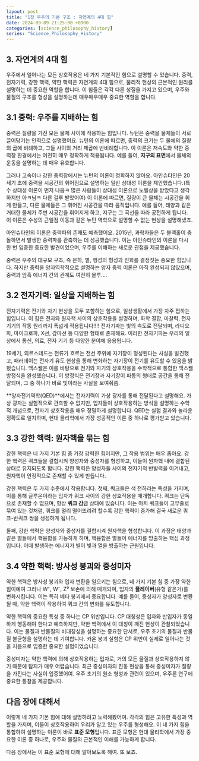 ```yaml
---
layout: post
title: "1장 우주의 기본 구조 : 자연계의 4대 힘"
date: 2024-09-09 21:25:00 +0900
categories: [science_philosophy_history]
series: "Science_Philosophy_History"
---
```


## 3. 자연계의 4대 힘

우주에서 일어나는 모든 상호작용은 네 가지 기본적인 힘으로 설명할 수 있습니다. 
중력, 전자기력, 강한 핵력, 약한 핵력은 자연계의 4대 힘으로, 물리적 현상의 근본적인 원리를 설명하는 데 중요한 역할을 합니다. 이 힘들은 각각 다른 성질을 가지고 있으며, 우주와 물질의 구조를 형성을 설명하는데 매우매우매우 중요한 역할을 합니다.

## 3.1 중력: 우주를 지배하는 힘

중력은 질량을 가진 모든 물체 사이에 작용하는 힘입니다. 뉴턴은 중력을 물체들이 서로 끌어당기는 인력으로 설명했어요. 뉴턴의 이론에 따르면, 중력의 크기는 두 물체의 질량의 곱에 비례하고, 그들 사이의 거리 제곱에 반비례합니다. 이 이론은 저속도와 약한 중력장 환경에서는 여전히 매우 정확하게 적용됩니다. 예를 들어, **지구의 표면**에서 물체의 운동을 설명하는 데 매우 유효합니다.

그러나 고속이나 강한 중력장에서는 뉴턴의 이론이 정확하지 않아요. 아인슈타인은 20세기 초에 중력을 시공간의 휘어짐으로 설명하는 일반 상대성 이론을 제안했습니다.(특수 상대성 이론이 먼저 나옴ㅋ 많은 사람들이 상대성 이론으로 노벨상을 받았다고 생각하지만 아ㅋ님ㅋ 다른 걸루 받았어여) 이 이론에 따르면, 질량이 큰 물체는 시공간을 휘게 만들고, 다른 물체들은 그 휘어진 시공간을 따라 움직입니다. 예를 들어, 태양과 같은 거대한 물체가 주변 시공간을 휘어지게 하고, 지구는 그 곡선을 따라 공전하게 됩니다. 이 이론은 수성의 근일점 이동과 같은 뉴턴 역학으로 설명할 수 없는 현상을 설명해냈죠.

아인슈타인의 이론은 중력파의 존재도 예측했어요. 2015년, 과학자들은 두 블랙홀이 충돌하면서 발생한 중력파를 관측하는 데 성공했습니다. 이는 아인슈타인의 이론을 다시 한 번 입증한 중요한 발견이었으며, 우주를 이해하는 새로운 관점을 제공했습니다.

중력은 우주의 대규모 구조, 즉 은하, 별, 행성의 형성과 진화를 결정짓는 중요한 힘입니다. 하지만 중력을 양자역학적으로 설명하는 양자 중력 이론은 아직 완성되지 않았으며, 중력과 암흑 에너지 간의 관계도 여전히 몰루....

## 3.2 전자기력: 일상을 지배하는 힘

전자기력은 전기와 자기 현상을 모두 포함하는 힘으로, 일상생활에서 가장 자주 접하는 힘입니다. 이 힘은 전자와 원자핵 사이의 상호작용을 설명하며, 화학 결합, 마찰력, 전자 기기의 작동 원리까지 폭넓게 적용됩니다!!!! 
전자기파는 빛의 속도로 전달되며, 라디오파, 마이크로파, X선, 감마선 등 다양한 형태로 존재해요. 이러한 전자기파는 우리의 일상에서 통신, 의료, 전자 기기 등 다양한 분야에 응용됩니다.

19세기, 외르스테드는 전류가 흐르는 전선 주위에 자기장이 형성된다는 사실을 발견했고, 패러데이는 전자기 유도 현상을 통해 변화하는 자기장이 전기를 유도할 수 있음을 밝혔습니다. 맥스웰은 이를 바탕으로 전기와 자기의 상호작용을 수학적으로 통합한 맥스웰 방정식을 완성했습니다. 이 방정식은 전기장과 자기장이 파동의 형태로 공간을 통해 전달되며, 그 중 하나가 바로 빛이라는 사실을 보여줘씀.

**양자전기역학(QED)**에서는 전자기력이 가상 광자를 통해 전달된다고 설명해요. 가상 광자는 실험적으로 관측할 수 없지만, 입자들이 상호작용하는 방식을 설명하는 수학적 개념으로, 전자기 상호작용을 매우 정밀하게 설명합니다. QED는 실험 결과와 놀라운 정확도로 일치하며, 현대 물리학에서 가장 성공적인 이론 중 하나로 평가받고 있습니다.

## 3.3 강한 핵력: 원자핵을 묶는 힘

강한 핵력은 네 가지 기본 힘 중 가장 강력한 힘이지만, 그 작용 범위는 매우 좁아요. 강한 핵력은 쿼크들을 결합시켜 양성자와 중성자를 형성하고, 이들이 원자핵 내에 결합된 상태로 유지되도록 합니다. 강한 핵력은 양성자들 사이의 전자기적 반발력을 이겨내고, 원자핵이 안정적으로 존재할 수 있게 만듭니다.

강한 핵력은 두 가지 수준에서 작용합니다. 첫째, 쿼크들은 색 전하라는 특성을 가지며, 이를 통해 글루온이라는 입자가 쿼크 사이의 강한 상호작용을 매개합니다. 쿼크는 단독으로 존재할 수 없으며, 항상 **쿼크 감금** 상태에 있습니다. 이는 마치 쿼크들이 고무줄로 묶여 있는 것처럼, 쿼크를 멀리 떨어뜨리려 할수록 강한 핵력이 증가해 결국 새로운 쿼크-반쿼크 쌍을 생성하게 됩니다.

둘째, 강한 핵력은 양성자와 중성자를 결합시켜 원자핵을 형성합니다. 이 과정은 태양과 같은 별들에서 핵융합을 가능하게 하며, 핵융합은 별들이 에너지를 방출하는 핵심 과정입니다. 이때 발생하는 에너지가 별이 빛과 열을 방출하는 근원입니다.

## 3.4 약한 핵력: 방사성 붕괴와 중성미자

약한 핵력은 방사성 붕괴와 입자 변환을 일으키는 힘으로, 네 가지 기본 힘 중 가장 약한 힘이예여 그러나 W⁺, W⁻, Z⁰ 보손에 의해 매개되며, 입자의 **플레이버**(유형 같은거)를 변화시킵니다. 이는 특히 베타 붕괴에서 중요합니다. 예를 들어, 중성자가 양성자로 변환될 때, 약한 핵력이 작용하여 쿼크 간의 변화를 유도합니다.

약한 핵력의 중요한 특성 중 하나는 CP 위반입니다. CP 대칭성은 입자와 반입자가 동일하게 행동해야 한다고 예측하지만, 약한 핵력에서 이 대칭이 깨진 현상이 관찰되었습니다. 이는 물질과 반물질의 비대칭성을 설명하는 중요한 단서로, 우주 초기의 물질과 반물질 불균형을 설명하는 데 기여합니다. 카온 붕괴 실험은 CP 위반이 실제로 일어나는 것을 처음으로 입증한 중요한 실험이었습니다.

중성미자는 약한 핵력에 의해 상호작용하는 입자로, 거의 모든 물질과 상호작용하지 않기 때문에 탐지가 매우 어렵습니다. 최근 중성미자의 진동 현상을 통해 중성미자가 질량을 가진다는 사실이 입증했어여. 우주 초기의 원소 형성과 관련이 있으며, 우주론 연구에 중요한 통찰을 제공합니다.

## 다음 장에 대해서
이렇게 네 가지 기본 힘에 대해 설명하려고 노력해봤어여. 각각의 힘은 고유한 특성과 역할을 가지며, 이들이 상호작용하여 우리가 알고 있는 우주를 형성해요. 이 네 가지 힘을 통합하여 설명하는 이론이 바로 **표준 모형**입니다. 표준 모형은 현대 물리학에서 가장 중요한 이론 중 하나로, 우주와 물질의 근본적인 이해를 가능하게 합니다. 

다음 장에서는 이 표준 모형에 대해 알아보도록 해여. 또 보죠.